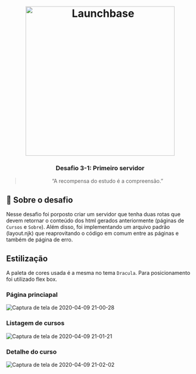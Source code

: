 <h1 align="center">
    <img alt="Launchbase" src="https://storage.googleapis.com/golden-wind/bootcamp-launchbase/logo.png" width="400px" />
</h1>

<h3 align="center">
  Desafio 3-1: Primeiro servidor
</h3>

<blockquote align="center">“A recompensa do estudo é a compreensão.”</blockquote>

## :rocket: Sobre o desafio

Nesse desafio foi porposto criar um servidor que tenha duas rotas que devem retornar o conteúdo dos html gerados anteriormente (páginas de `Cursos` e `Sobre`). Além disso, foi implementando um arquivo padrão (layout.njk) que reaprovitando o código em comum entre as páginas e também de página de erro.


## Estilização

A paleta de cores usada é a mesma no tema `Dracula`. Para posicionamento foi utilizado flex box.


### Página princiapal

![Captura de tela de 2020-04-09 21-00-28](https://user-images.githubusercontent.com/59892313/78951060-22313a00-7aa7-11ea-8633-9353f856cef4.png)


### Listagem de cursos

![Captura de tela de 2020-04-09 21-01-21](https://user-images.githubusercontent.com/59892313/78951062-22c9d080-7aa7-11ea-90e2-544fd89075b2.png)

### Detalhe do curso

![Captura de tela de 2020-04-09 21-02-02](https://user-images.githubusercontent.com/59892313/78951064-23626700-7aa7-11ea-80b8-78cb78fd4446.png)
